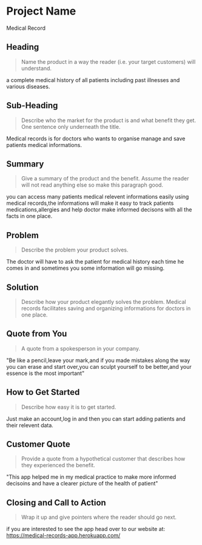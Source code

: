 # Project Name

Medical Record

<!--
> This material was originally posted [here](http://www.quora.com/What-is-Amazons-approach-to-product-development-and-product-management). It is reproduced here for posterities sake.

There is an approach called "working backwards" that is widely used at Amazon. They work backwards from the customer, rather than starting with an idea for a product and trying to bolt customers onto it. While working backwards can be applied to any specific product decision, using this approach is especially important when developing new products or features.

For new initiatives a product manager typically starts by writing an internal press release announcing the finished product. The target audience for the press release is the new/updated product's customers, which can be retail customers or internal users of a tool or technology. Internal press releases are centered around the customer problem, how current solutions (internal or external) fail, and how the new product will blow away existing solutions.

If the benefits listed don't sound very interesting or exciting to customers, then perhaps they're not (and shouldn't be built). Instead, the product manager should keep iterating on the press release until they've come up with benefits that actually sound like benefits. Iterating on a press release is a lot less expensive than iterating on the product itself (and quicker!).

If the press release is more than a page and a half, it is probably too long. Keep it simple. 3-4 sentences for most paragraphs. Cut out the fat. Don't make it into a spec. You can accompany the press release with a FAQ that answers all of the other business or execution questions so the press release can stay focused on what the customer gets. My rule of thumb is that if the press release is hard to write, then the product is probably going to suck. Keep working at it until the outline for each paragraph flows.

Oh, and I also like to write press-releases in what I call "Oprah-speak" for mainstream consumer products. Imagine you're sitting on Oprah's couch and have just explained the product to her, and then you listen as she explains it to her audience. That's "Oprah-speak", not "Geek-speak".

Once the project moves into development, the press release can be used as a touchstone; a guiding light. The product team can ask themselves, "Are we building what is in the press release?" If they find they're spending time building things that aren't in the press release (overbuilding), they need to ask themselves why. This keeps product development focused on achieving the customer benefits and not building extraneous stuff that takes longer to build, takes resources to maintain, and doesn't provide real customer benefit (at least not enough to warrant inclusion in the press release).
 -->

## Heading

> Name the product in a way the reader (i.e. your target customers) will understand.

a complete medical history of all patients including past illnesses and various diseases.

## Sub-Heading

> Describe who the market for the product is and what benefit they get. One sentence only underneath the title.

Medical records is for doctors who wants to organise manage and save patients medical informations.

## Summary

> Give a summary of the product and the benefit. Assume the reader will not read anything else so make this paragraph good.

you can access many patients medical relevent informations easily using medical records,the informations will make it easy to track patients medications,allergies and help doctor make informed decisons with all the facts in one place.

## Problem

> Describe the problem your product solves.

The doctor will have to ask the patient for medical history each time he comes in and sometimes you some information will go missing.

## Solution

> Describe how your product elegantly solves the problem.
> Medical records facilitates saving and organizing informations for doctors in one place.

## Quote from You

> A quote from a spokesperson in your company.

"Be like a pencil,leave your mark,and if you made mistakes along the way you can erase and start over,you can sculpt yourself to be better,and your essence is the most important"

## How to Get Started

> Describe how easy it is to get started.

Just make an account,log in and then you can start adding patients and their relevent data.

## Customer Quote

> Provide a quote from a hypothetical customer that describes how they experienced the benefit.

"This app helped me in my medical practice to make more informed decisoins and have a clearer picture of the health of patient"

## Closing and Call to Action

> Wrap it up and give pointers where the reader should go next.

if you are interested to see the app head over to our website at: https://medical-records-app.herokuapp.com/
